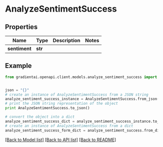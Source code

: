 # AnalyzeSentimentSuccess


## Properties
Name | Type | Description | Notes
------------ | ------------- | ------------- | -------------
**sentiment** | **str** |  | 

## Example

```python
from gradientai.openapi.client.models.analyze_sentiment_success import AnalyzeSentimentSuccess


json = "{}"
# create an instance of AnalyzeSentimentSuccess from a JSON string
analyze_sentiment_success_instance = AnalyzeSentimentSuccess.from_json(json)
# print the JSON string representation of the object
print AnalyzeSentimentSuccess.to_json()

# convert the object into a dict
analyze_sentiment_success_dict = analyze_sentiment_success_instance.to_dict()
# create an instance of AnalyzeSentimentSuccess from a dict
analyze_sentiment_success_form_dict = analyze_sentiment_success.from_dict(analyze_sentiment_success_dict)
```
[[Back to Model list]](../README.md#documentation-for-models) [[Back to API list]](../README.md#documentation-for-api-endpoints) [[Back to README]](../README.md)



